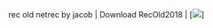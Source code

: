rec old netrec by jacob
| Download RecOld2018 | [![](https://img.shields.io/github/workflow/status/restsharp/RestSharp/Build%20and%20deploy)]
